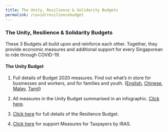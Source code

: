 ```yaml
---
title: The Unity, Resilience & Solidarity Budgets
permalink: /covid/resiliencebudget
---
```


### **The Unity, Resilience & Solidarity Budgets**

These 3 Budgets all build upon and reinforce each other. Together, they provide economic measures and additional support for every Singaporean to ride through COVID-19.

#### **The Unity Budget**

1. Full details of Budget 2020 measures. Find out what’s in store for businesses and workers, and for families and youth. (<a href="https://www.singaporebudget.gov.sg/budget_2020/budget-measures/budget-booklet/budget-booklet-eng" target='_blank'>English</a>, <a href="https://www.singaporebudget.gov.sg/budget_2020/budget-measures/budget-booklet/budget-booklet-chi" target='_blank'>Chinese</a>, <a href="https://www.singaporebudget.gov.sg/budget_2020/budget-measures/budget-booklet/budget-booklet-mal" target='_blank'>Malay</a>, <a href="https://www.singaporebudget.gov.sg/budget_2020/budget-measures/budget-booklet/budget-booklet-tml" target='_blank'>Tamil</a>)  

2. All measures in the Unity Budget summarised in an infographic. <a href="https://www.singaporebudget.gov.sg/docs/default-source/budget_2020/download/pdf/fy2020_budget_summary.pdf" target='_blank'>Click here</a>.

2. <a href='https://www.singaporebudget.gov.sg/docs/default-source/budget_2020/download/pdf/fy2020_supplementary_budget_booklet_eng.PDF' target="_blank">Click here</a> for full details of the Resilience Budget.

4. <a href='https://www.iras.gov.sg/irashome/News-and-Events/Singapore-Budget/Resilience-Budget---Support-Measures-for-Taxpayers/' target="_blank">Click here</a> for support Measures for Taxpayers by IRAS. 
